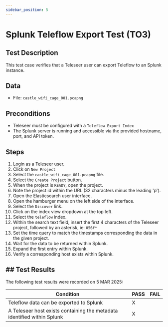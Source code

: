 ```yaml
---
sidebar_position: 5
---
```

# Splunk Teleflow Export Test (TO3)


## Test Description

This test case verifies that a Teleseer user can export Teleflow to an Splunk instance.

## Data

* File: `castle_wifi_cage_001.pcapng`

## Preconditions

* Teleseer must be configured with a `Teleflow Export Index`
* The Splunk server is running and accessible via the provided hostname, port, and API token.

## Steps

1. Login as a Teleseer user.
2. Click on `New Project`
3. Select the `castle_wifi_cage_001.pcapng` file.
4. Select the `Create Project` button.
5. When the project is `READY`, open the project.
6. Note the project id within the URL (32 characters minus the leading 'p').
7. Open the Elasticsearch user interface.
8. Open the hamburger menu on the left side of the interface.
9. Select the `Discover` link.
10. Click on the index view dropdown at the top left.
11. Select the `teleflow` index.
12. Within the search text field, insert the first 4 characters of the Teleseer project, followed by an asterisk, ie: `056f*`
13. Set the time query to match the timestamps corresponding the data in the given project.
14. Wait for the data to be returned within Splunk.
15. Expand the first entry within Splunk.
16. Verify a corresponding host exists within Splunk.

## ## Test Results

The following test results were recorded on 5 MAR 2025:

| Condition                                                                       | PASS | FAIL |
| ------------------------------------------------------------------------------- | ---- | ---- |
| Teleflow data can be exported to Splunk                                 | X    |      |
| A Teleseer host exists containing the metadata identified within Splunk | X    |      |

